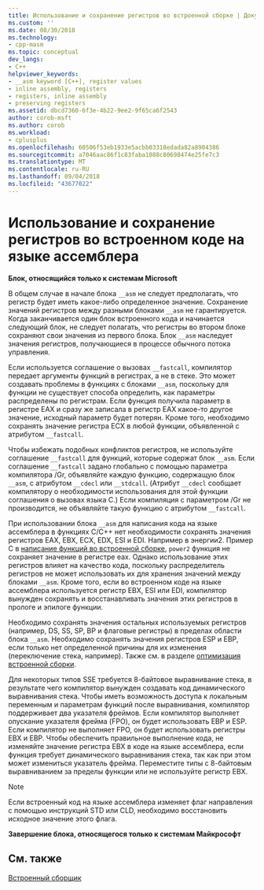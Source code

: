 ```yaml
---
title: Использование и сохранение регистров во встроенной сборке | Документация Майкрософт
ms.custom: ''
ms.date: 08/30/2018
ms.technology:
- cpp-masm
ms.topic: conceptual
dev_langs:
- C++
helpviewer_keywords:
- __asm keyword [C++], register values
- inline assembly, registers
- registers, inline assembly
- preserving registers
ms.assetid: dbcd7360-6f3e-4b22-9ee2-9f65ca6f2543
author: corob-msft
ms.author: corob
ms.workload:
- cplusplus
ms.openlocfilehash: 60506f53eb1933e5acbb03318edada82a8904386
ms.sourcegitcommit: a7046aac86f1c83faba1088c80698474e25fe7c3
ms.translationtype: MT
ms.contentlocale: ru-RU
ms.lasthandoff: 09/04/2018
ms.locfileid: "43677022"
---
```

# <a name="using-and-preserving-registers-in-inline-assembly"></a>Использование и сохранение регистров во встроенном коде на языке ассемблера

**Блок, относящийся только к системам Microsoft**

В общем случае в начале блока `__asm` не следует предполагать, что регистр будет иметь какое-либо определенное значение. Сохранение значений регистров между разными блоками `__asm` не гарантируется. Когда заканчивается один блок встроенного кода и начинается следующий блок, не следует полагать, что регистры во втором блоке сохраняют свои значения из первого блока. Блок `__asm` наследует значения регистров, получающиеся в процессе обычного потока управления.

Если используется соглашение о вызовах `__fastcall`, компилятор передает аргументы функций в регистрах, а не в стеке. Это может создавать проблемы в функциях с блоками `__asm`, поскольку для функции не существует способа определить, как параметры распределены по регистрам. Если функция получила параметр в регистре EAX и сразу же записала в регистр EAX какое-то другое значение, исходный параметр будет потерян. Кроме того, необходимо сохранять значение регистра ECX в любой функции, объявленной с атрибутом `__fastcall`.

Чтобы избежать подобных конфликтов регистров, не используйте соглашение `__fastcall` для функций, которые содержат блок `__asm`. Если соглашение `__fastcall` задано глобально с помощью параметра компилятора /Gr, объявляйте каждую функцию, содержащую блок `__asm`, с атрибутом `__cdecl` или `__stdcall`. (Атрибут `__cdecl` сообщает компилятору о необходимости использования для этой функции соглашения о вызовах языка C.) Если компиляция с параметром /Gr не производится, не объявляйте такую функцию с атрибутом `__fastcall`.

При использовании блока `__asm` для написания кода на языке ассемблера в функциях C/C++ нет необходимости сохранять значения регистров EAX, EBX, ECX, EDX, ESI и EDI. Например в энергии2. Пример C в [написание функций во встроенной сборке](../../assembler/inline/writing-functions-with-inline-assembly.md), `power2` функция не сохраняет значение в регистре eax. Однако использование этих регистров влияет на качество кода, поскольку распределитель регистров не может использовать их для хранения значений между блоками `__asm`. Кроме того, если во встроенном коде на языке ассемблера используется регистр EBX, ESI или EDI, компилятор вынужден сохранять и восстанавливать значения этих регистров в прологе и эпилоге функции.

Необходимо сохранять значения остальных используемых регистров (например, DS, SS, SP, BP и флаговые регистры) в пределах области блока `__asm`. Необходимо сохранять значения регистров ESP и EBP, если только нет определенной причины для их изменения (переключение стека, например). Также см. в разделе [оптимизация встроенной сборки](../../assembler/inline/optimizing-inline-assembly.md).

Для некоторых типов SSE требуется 8-байтовое выравнивание стека, в результате чего компилятор вынужден создавать код динамического выравнивания стека. Чтобы иметь возможность доступа к локальным переменным и параметрам функций после выравнивания, компилятор поддерживает два указателя фреймов.  Если компилятор выполняет опускание указателя фрейма (FPO), он будет использовать EBP и ESP.  Если компилятор не выполняет FPO, он будет использовать регистры EBX и EBP. Чтобы обеспечить правильное выполнение кода, не изменяйте значение регистра EBX в коде на языке ассемблера, если функция требует динамического выравнивания стека, так как при этом может измениться указатель фрейма. Переместите типы с 8-байтовым выравниванием за пределы функции или не используйте регистр EBX.

> [!NOTE]
>  Если встроенный код на языке ассемблера изменяет флаг направления с помощью инструкций STD или CLD, необходимо восстановить исходное значение этого флага.

**Завершение блока, относящегося только к системам Майкрософт**

## <a name="see-also"></a>См. также

[Встроенный сборщик](../../assembler/inline/inline-assembler.md)<br/>